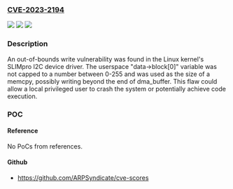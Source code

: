 ### [CVE-2023-2194](https://cve.mitre.org/cgi-bin/cvename.cgi?name=CVE-2023-2194)
![](https://img.shields.io/static/v1?label=Product&message=Linux%20kernel%3A%20i2c%3A%20xgene-slimpro&color=blue)
![](https://img.shields.io/static/v1?label=Version&message=Fixed%20in%20kernel%20v6.3-rc4%20&color=brightgreen)
![](https://img.shields.io/static/v1?label=Vulnerability&message=CWE-787&color=brightgreen)

### Description

An out-of-bounds write vulnerability was found in the Linux kernel's SLIMpro I2C device driver. The userspace "data->block[0]" variable was not capped to a number between 0-255 and was used as the size of a memcpy, possibly writing beyond the end of dma_buffer. This flaw could allow a local privileged user to crash the system or potentially achieve code execution.

### POC

#### Reference
No PoCs from references.

#### Github
- https://github.com/ARPSyndicate/cve-scores

